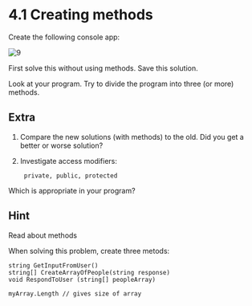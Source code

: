 ﻿# 4.1 Creating methods

Create the following console app:

![9](Images/9.png) 

First solve this without using methods. Save this solution.

Look at your program. Try to divide the program into three (or more) methods.

## Extra

1. Compare the new solutions (with methods) to the old. Did you get a better or worse solution?

2. Investigate access modifiers:

	    private, public, protected

Which is appropriate in your program?

## Hint

Read about methods

When solving this problem, create three metods: 

    string GetInputFromUser()
    string[] CreateArrayOfPeople(string response)
    void RespondToUser (string[] peopleArray)

    myArray.Length // gives size of array

